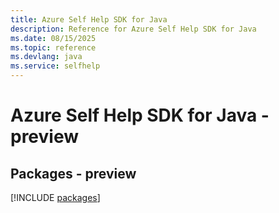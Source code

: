 ```yaml
---
title: Azure Self Help SDK for Java
description: Reference for Azure Self Help SDK for Java
ms.date: 08/15/2025
ms.topic: reference
ms.devlang: java
ms.service: selfhelp
---
```

# Azure Self Help SDK for Java - preview
## Packages - preview
[!INCLUDE [packages](self-help-index.md)]